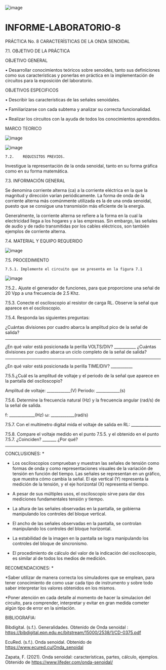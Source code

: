 ![image](https://user-images.githubusercontent.com/84587120/132115092-d30037a2-243c-473a-9f9f-32fcb30a3bfa.png)

# INFORME-LABORATORIO-8

PRÁCTICA No. 8 CARACTERÍSTICAS DE LA ONDA SENOIDAL 
 
 
7.1. OBJETIVO DE LA PRÁCTICA 

OBJETIVO GENERAL
 
• Desarrollar conocimientos teóricos sobre senoides, tanto sus definiciones como sus características y ponerlas en práctica en la implementación de circuitos para la exposición del laboratorio.    

OBJETIVOS ESPECIFICOS 

• Describir las características de las señales senoidales.

• Familiarizarse con cada subtema y analizar su correcta funcionalidad.

• Realizar los circuitos con la ayuda de todos los conocimientos aprendidos. 
 
 MARCO TEORICO 

![image](https://user-images.githubusercontent.com/84427371/132257241-c9861848-f50c-4157-8c76-a77d9cfe76ec.png)

![image](https://user-images.githubusercontent.com/84427371/132257050-ee9b432f-1426-4631-b8c9-7579b67a8148.png)

	7.2. 	REQUISITOS PREVIOS. 
 
Investigue la representación de la onda senoidal, tanto en su forma gráfica como en su forma matemática. 
 
 
7.3. INFORMACIÓN GENERAL 
 
Se denomina corriente alterna (ca) a la corriente eléctrica en la que la magnitud y dirección varían periódicamente. La forma de onda de la corriente alterna más comúnmente utilizada es la de una onda senoidal, puesto que se consigue una transmisión más eficiente de la energía. 
 
Generalmente, la corriente alterna se refiere a la forma en la cual la electricidad llega a los hogares y a las empresas. Sin embargo, las señales de audio y de radio transmitidas por los cables eléctricos, son también ejemplos de corriente alterna. 
 
 7.4. MATERIAL Y EQUIPO REQUERIDO 
 
![image](https://user-images.githubusercontent.com/84427371/132258198-8f7cedd3-4d78-4d5a-9224-ef7cb5f2073c.png)

7.5. PROCEDIMIENTO 
 
 	7.5.1. Implemente el circuito que se presenta en la figura 7.1 

![image](https://user-images.githubusercontent.com/84427371/132258222-9a1efd3e-8c88-4883-bb66-05c2dd576058.png)

7.5.2.. Ajuste el generador de funciones, para que proporcione una señal de 20 Vpp a una frecuencia de 2.5 Khz. 
 
7.5.3. Conecte el osciloscopio al resistor de carga RL. Observe la señal que aparece en el osciloscopio. 
 
7.5.4. Responda las siguientes preguntas: 
 
¿Cuántas divisiones por cuadro abarca la amplitud pico de la señal de salida? 
___________ 
¿En qué valor está posicionada la perilla VOLTS/DIV?  ___________ 
¿Cuántas divisiones por cuadro abarca un ciclo completo de la señal de salida? 
__________ 
¿En qué valor está posicionada la perilla TIME/DIV?  ___________ 
 
7.5.5.¿Cuál es la amplitud de voltaje y el periodo de la señal que aparece en la pantalla del osciloscopio? 
 
Amplitud de voltaje: ____________(V) 
Periodo: ____________(s) 
 
7.5.6. Determine la frecuencia natural (Hz) y la frecuencia angular (rad/s) de la señal de salida. 
 
f: _____________(Hz) 
ω: ____________(rad/s) 
 
7.5.7. Con el multímetro digital mida el voltaje de salida en RL: _______________ 
 
7.5.8. Compare el voltaje medido en el punto 7.5.5. y el obtenido en el punto 7.5.7. 
¿Coinciden? _______ ¿Por qué? 
_______________________________________________ 


CONCLUSIONES: *

* Los osciloscopios comprueban y muestran las señales de tensión como formas de onda y como representaciones visuales de la variación de tensión en función del tiempo. Las señales se representan en un gráfico, que muestra cómo cambia la señal. El eje vertical (Y) representa la medición de la tensión, y el eje horizontal (X) representa el tiempo.

* A pesar de sus múltiples usos, el osciloscopio sirve para dar dos mediciones fundamentales tensión y tiempo.

* La altura de las señales observadas en la pantalla, se gobierna manipulando los controles del bloque vertical.

* El ancho de las señales observadas en la pantalla, se controlan manipulando los controles del bloque horizontal.

* La estabilidad de la imagen en la pantalla se logra manipulando los controles del bloque de sincronismo.

* El procedimiento de cálculo del valor de la indicación del osciloscopio, es similar al de todos los medios de medición.

RECOMENDACIONES: *

*Saber utilizar de manera correcta los simuladores que se emplean, para tener conocimiento de como usar cada tipo de instrumento y sobre todo saber interpretar los valores obtenidos en los mismos. 

*Poner atención en cada detalle al momento de hacer la simulacion del circuito, para comprender, interpretar y evitar en gran medida cometer algún tipo de error en la simlación.

BIBLIOGRAFIA:

Bibdigital. (s.f.). Generalidades. Obtenido de Onda senoidal : https://bibdigital.epn.edu.ec/bitstream/15000/2538/1/CD-0375.pdf

EcuRed. (s.f.). Onda senoidal. Obtenido de https://www.ecured.cu/Onda_senoidal

Zapata, F. (2021). Onda senoidal: características, partes, cálculo, ejemplos. Obtenido de https://www.lifeder.com/onda-senoidal/







